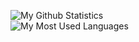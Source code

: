 <img align="left" alt="My Github Statistics" src="https://github-readme-stats.vercel.app/api?username=Simonmaribo&show_icons=true&hide_border=true&theme=dark&icon_color=00f6ff&count_private=true&include_all_commits=true" /> <br />
<img align="left" alt="My Most Used Languages" src="https://github-readme-stats.vercel.app/api/top-langs/?username=Simonmaribo&theme=dark&hide_border=true&layout=default" />
